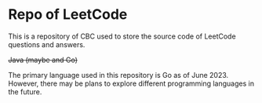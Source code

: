 # Repo of LeetCode

This is a repository of CBC used to store the source code of LeetCode questions and answers.

~~Java (maybe and Go)~~

The primary language used in this repository is Go as of June 2023. However, there may be plans to explore different programming languages in the future.
